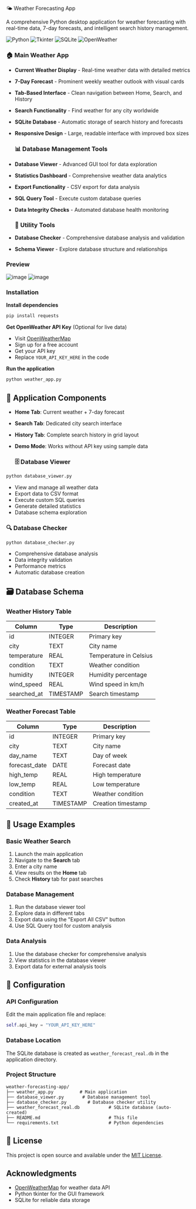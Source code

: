 🌤️ Weather Forecasting App

A comprehensive Python desktop application for weather forecasting with real-time data, 7-day forecasts, and intelligent search history management.

![Python](https://img.shields.io/badge/Python-3.7+-blue.svg)
![Tkinter](https://img.shields.io/badge/GUI-Tkinter-green.svg)
![SQLite](https://img.shields.io/badge/Database-SQLite-orange.svg)
![OpenWeather](https://img.shields.io/badge/API-OpenWeather-yellow.svg)

### 🏠 **Main Weather App**
- **Current Weather Display** - Real-time weather data with detailed metrics
- **7-Day Forecast** - Prominent weekly weather outlook with visual cards
- **Tab-Based Interface** - Clean navigation between Home, Search, and History
- **Search Functionality** - Find weather for any city worldwide
- **SQLite Database** - Automatic storage of search history and forecasts
- **Responsive Design** - Large, readable interface with improved box sizes
  
  ### 📊 **Database Management Tools**
- **Database Viewer** - Advanced GUI tool for data exploration
- **Statistics Dashboard** - Comprehensive weather data analytics
- **Export Functionality** - CSV export for data analysis
- **SQL Query Tool** - Execute custom database queries
- **Data Integrity Checks** - Automated database health monitoring

  ### 🔧 **Utility Tools**
- **Database Checker** - Comprehensive database analysis and validation
- **Schema Viewer** - Explore database structure and relationships

 ### **Preview**
  ![image](https://github.com/user-attachments/assets/e3c32ff1-c660-44fb-8de3-d813ecfeee07)
![image](https://github.com/user-attachments/assets/cec5307c-f0dd-49b3-9f70-af33db63b035)

### Installation

**Install dependencies**
   ```bash
   pip install requests
   ```

**Get OpenWeather API Key** (Optional for live data)
   - Visit [OpenWeatherMap](https://openweathermap.org/api)
   - Sign up for a free account
   - Get your API key
   - Replace `YOUR_API_KEY_HERE` in the code
     
**Run the application**
   ```bash
   python weather_app.py
   ```

## 📱 Application Components
- **Home Tab**: Current weather + 7-day forecast
- **Search Tab**: Dedicated city search interface  
- **History Tab**: Complete search history in grid layout
- **Demo Mode**: Works without API key using sample data

  ### 🗄️ Database Viewer
```bash
python database_viewer.py
```
- View and manage all weather data
- Export data to CSV format
- Execute custom SQL queries
- Generate detailed statistics
- Database schema exploration

### 🔍 Database Checker
```bash
python database_checker.py
```
- Comprehensive database analysis
- Data integrity validation
- Performance metrics
- Automatic database creation

## 🗃️ Database Schema

### Weather History Table
| Column | Type | Description |
|--------|------|-------------|
| id | INTEGER | Primary key |
| city | TEXT | City name |
| temperature | REAL | Temperature in Celsius |
| condition | TEXT | Weather condition |
| humidity | INTEGER | Humidity percentage |
| wind_speed | REAL | Wind speed in km/h |
| searched_at | TIMESTAMP | Search timestamp |

### Weather Forecast Table
| Column | Type | Description |
|--------|------|-------------|
| id | INTEGER | Primary key |
| city | TEXT | City name |
| day_name | TEXT | Day of week |
| forecast_date | DATE | Forecast date |
| high_temp | REAL | High temperature |
| low_temp | REAL | Low temperature |
| condition | TEXT | Weather condition |
| created_at | TIMESTAMP | Creation timestamp |

## 🎯 Usage Examples

### Basic Weather Search
1. Launch the main application
2. Navigate to the **Search** tab
3. Enter a city name
4. View results on the **Home** tab
5. Check **History** tab for past searches

### Database Management
1. Run the database viewer tool
2. Explore data in different tabs
3. Export data using the "Export All CSV" button
4. Use SQL Query tool for custom analysis

### Data Analysis
1. Use the database checker for comprehensive analysis
2. View statistics in the database viewer
3. Export data for external analysis tools

## 🔧 Configuration

### API Configuration
Edit the main application file and replace:
```python
self.api_key = "YOUR_API_KEY_HERE"
```
### Database Location
The SQLite database is created as `weather_forecast_real.db` in the application directory.

### Project Structure
```
weather-forecasting-app/
├── weather_app.py          # Main application
├── database_viewer.py       # Database management tool
├── database_checker.py        # Database checker utility
├── weather_forecast_real.db           # SQLite database (auto-created)
├── README.md                          # This file
└── requirements.txt                   # Python dependencies
```
## 📄 License

This project is open source and available under the [MIT License](LICENSE).

##  Acknowledgments

- [OpenWeatherMap](https://openweathermap.org/) for weather data API
- Python tkinter for the GUI framework
- SQLite for reliable data storage


  
